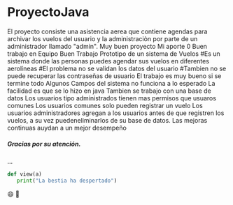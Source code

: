# ProyectoJava
El proyecto consiste una asistencia aerea que contiene agendas para archivar los vuelos del usuario y la administraciòn por parte de un administrador llamado "admin". 
Muy buen proyecto
Mi aporte 0
Buen trabajo en Equipo
Buen Trabajo 
Prototipo de un sistema de Vuelos 
#Es un sistema donde las personas puedes agendar sus vuelos en diferentes aerolíneas
#El problema no se validan los datos del usuario
#Tambien no se puede recuperar las contraseñas de usuario
El trabajo es muy bueno si se termine todo
Algunos Campos del sistema no funciona a lo esperado
La facilidad es que se lo hizo en java
Tambien se trabajo con una base de datos
Los usuarios tipo administrados tienen mas permisos que usuaros comunes
Los usuarios comunes solo pueden registrar un vuelo
Los usuarios administradores agregan a los usuarios antes de que registren los vuelos, a su vez puedeneliminarlos de su base de datos.
Las mejoras continuas auydan a un mejor desempeño

##### Gracias por su atención.














...
```python
def view(a)
   print("La bestia ha despertado")
```
:smile: :horse:
